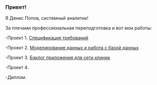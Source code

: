 ### Привет!

Я Денис Попов, системный аналитик!

За плечами профессиональная переподготовка и вот мои работы:

-Проект 1.  [Спецификация требований](https://github.com/DSPopov11/Project-1)

-Проект 2.  [Моделирование данных и работа с базой данных ](https://github.com/DSPopov11/Project-2/blob/main/README.md)

-Проект 3.  [Бэклог приложения для сети клиник](https://github.com/DSPopov11/Project-3/blob/main/README.md)

-Проект 4.  []()

-Диплом.  []()
